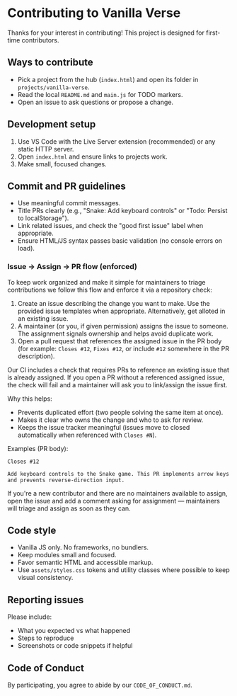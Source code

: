 # Contributing to Vanilla Verse

Thanks for your interest in contributing! This project is designed for first-time contributors.

## Ways to contribute
- Pick a project from the hub (`index.html`) and open its folder in `projects/vanilla-verse`.
- Read the local `README.md` and `main.js` for TODO markers.
- Open an issue to ask questions or propose a change.

## Development setup
1. Use VS Code with the Live Server extension (recommended) or any static HTTP server.
2. Open `index.html` and ensure links to projects work.
3. Make small, focused changes.

## Commit and PR guidelines
- Use meaningful commit messages.
- Title PRs clearly (e.g., "Snake: Add keyboard controls" or "Todo: Persist to localStorage").
- Link related issues, and check the "good first issue" label when appropriate.
- Ensure HTML/JS syntax passes basic validation (no console errors on load).

### Issue → Assign → PR flow (enforced)

To keep work organized and make it simple for maintainers to triage contributions we follow this flow and enforce it via a repository check:

1. Create an issue describing the change you want to make. Use the provided issue templates when appropriate. Alternatively, get alloted in an existing issue. 
2. A maintainer (or you, if given permission) assigns the issue to someone. The assignment signals ownership and helps avoid duplicate work.
3. Open a pull request that references the assigned issue in the PR body (for example: `Closes #12`, `Fixes #12`, or include `#12` somewhere in the PR description).

Our CI includes a check that requires PRs to reference an existing issue that is already assigned. If you open a PR without a referenced assigned issue, the check will fail and a maintainer will ask you to link/assign the issue first.

Why this helps:
- Prevents duplicated effort (two people solving the same item at once).
- Makes it clear who owns the change and who to ask for review.
- Keeps the issue tracker meaningful (issues move to closed automatically when referenced with `Closes #N`).

Examples (PR body):

```
Closes #12

Add keyboard controls to the Snake game. This PR implements arrow keys and prevents reverse-direction input.
```

If you're a new contributor and there are no maintainers available to assign, open the issue and add a comment asking for assignment — maintainers will triage and assign as soon as they can.

## Code style
- Vanilla JS only. No frameworks, no bundlers.
- Keep modules small and focused.
- Favor semantic HTML and accessible markup.
- Use `assets/styles.css` tokens and utility classes where possible to keep visual consistency.

## Reporting issues
Please include:
- What you expected vs what happened
- Steps to reproduce
- Screenshots or code snippets if helpful

## Code of Conduct
By participating, you agree to abide by our `CODE_OF_CONDUCT.md`.

